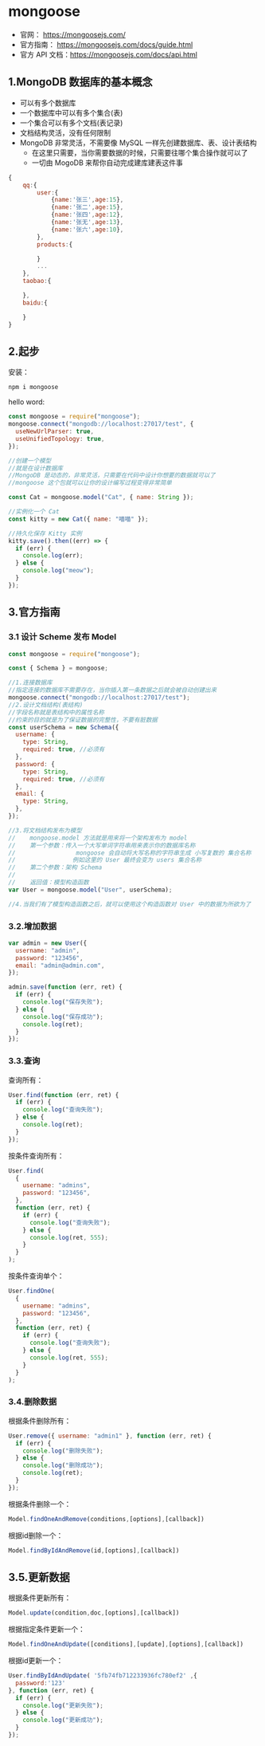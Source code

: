 # mongoose

- 官网： https://mongoosejs.com/
- 官方指南： https://mongoosejs.com/docs/guide.html
- 官方 API 文档：https://mongoosejs.com/docs/api.html

## 1.MongoDB 数据库的基本概念

- 可以有多个数据库
- 一个数据库中可以有多个集合(表)
- 一个集合可以有多个文档(表记录)
- 文档结构灵活，没有任何限制
- MongoDB 非常灵活，不需要像 MySQL 一样先创建数据库、表、设计表结构
  - 在这里只需要，当你需要数据的时候，只需要往哪个集合操作就可以了
  - 一切由 MogoDB 来帮你自动完成建库建表这件事

```javascript
{
    qq:{
        user:{
            {name:'张三',age:15},
            {name:'张二',age:15},
            {name:'张四',age:12},
            {name:'张无',age:13},
            {name:'张六',age:10},
        },
        products:{

        }
        ...
    },
    taobao:{

    },
    baidu:{

    }
}
```

## 2.起步

安装：

```shell
npm i mongoose
```

hello word:

```javascript
const mongoose = require("mongoose");
mongoose.connect("mongodb://localhost:27017/test", {
  useNewUrlParser: true,
  useUnifiedTopology: true,
});

//创建一个模型
//就是在设计数据库
//MongoDB 是动态的，非常灵活，只需要在代码中设计你想要的数据就可以了
//mongoose 这个包就可以让你的设计编写过程变得非常简单

const Cat = mongoose.model("Cat", { name: String });

//实例化一个 Cat
const kitty = new Cat({ name: "喵喵" });

//持久化保存 Kitty 实例
kitty.save().then((err) => {
  if (err) {
    console.log(err);
  } else {
    console.log("meow");
  }
});
```

## 3.官方指南

### 3.1 设计 Scheme 发布 Model

```javascript
const mongoose = require("mongoose");

const { Schema } = mongoose;

//1.连接数据库
//指定连接的数据库不需要存在，当你插入第一条数据之后就会被自动创建出来
mongoose.connect("mongodb://localhost:27017/test");
//2.设计文档结构(表结构)
//字段名称就是表结构中的属性名称
//约束的目的就是为了保证数据的完整性，不要有脏数据
const userSchema = new Schema({
  username: {
    type: String,
    required: true, //必须有
  },
  password: {
    type: String,
    required: true, //必须有
  },
  email: {
    type: String,
  },
});

//3.将文档结构发布为模型
//    mongoose.model 方法就是用来将一个架构发布为 model
//    第一个参数：传入一个大写单词字符串用来表示你的数据库名称
//                 mongoose 会自动将大写名称的字符串生成 小写复数的 集合名称
//                例如这里的 User 最终会变为 users 集合名称
//    第二个参数：架构 Schema
//
//    返回值：模型构造函数
var User = mongoose.model("User", userSchema);

//4.当我们有了模型构造函数之后，就可以使用这个构造函数对 User 中的数据为所欲为了
```

### 3.2.增加数据

```javascript
var admin = new User({
  username: "admin",
  password: "123456",
  email: "admin@admin.com",
});

admin.save(function (err, ret) {
  if (err) {
    console.log("保存失败");
  } else {
    console.log("保存成功");
    console.log(ret);
  }
});
```

### 3.3.查询

查询所有：

```javascript
User.find(function (err, ret) {
  if (err) {
    console.log("查询失败");
  } else {
    console.log(ret);
  }
});
```

按条件查询所有：

```javascript
User.find(
  {
    username: "admins",
    password: "123456",
  },
  function (err, ret) {
    if (err) {
      console.log("查询失败");
    } else {
      console.log(ret, 555);
    }
  }
);
```

按条件查询单个：

```javascript
User.findOne(
  {
    username: "admins",
    password: "123456",
  },
  function (err, ret) {
    if (err) {
      console.log("查询失败");
    } else {
      console.log(ret, 555);
    }
  }
);
```

### 3.4.删除数据
根据条件删除所有：
```javascript
User.remove({ username: "admin1" }, function (err, ret) {
  if (err) {
    console.log("删除失败");
  } else {
    console.log("删除成功");
    console.log(ret);
  }
});
```
根据条件删除一个：
```javascript
Model.findOneAndRemove(conditions,[options],[callback])
```
根据id删除一个：
```javascript
Model.findByIdAndRemove(id,[options],[callback])
```
## 3.5.更新数据
根据条件更新所有：
```javascript
Model.update(condition,doc,[options],[callback])
```
根据指定条件更新一个：
```javascript
Model.findOneAndUpdate([conditions],[update],[options],[callback])
```
根据id更新一个：
```javascript
User.findByIdAndUpdate( '5fb74fb712233936fc780ef2' ,{
  password:'123'
}, function (err, ret) {
  if (err) {
    console.log("更新失败");
  } else {
    console.log("更新成功");
  }
});
```

